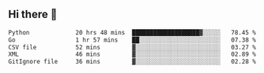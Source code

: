 ## Hi there 👋

<!--
**alihaqberdi/alihaqberdi** is a ✨ _special_ ✨ repository because its `README.md` (this file) appears on your GitHub profile.

Here are some ideas to get you started:

- 🔭 I’m currently working on ...
- 🌱 I’m currently learning ...
- 👯 I’m looking to collaborate on ...
- 🤔 I’m looking for help with ...
- 💬 Ask me about ...
- 📫 How to reach me: ...
- 😄 Pronouns: ...
- ⚡ Fun fact: ...
-->

<!--START_SECTION:waka-->

```txt
Python             20 hrs 48 mins  ███████████████████▓░░░░░   78.45 %
Go                 1 hr 57 mins    ██░░░░░░░░░░░░░░░░░░░░░░░   07.38 %
CSV file           52 mins         ▓░░░░░░░░░░░░░░░░░░░░░░░░   03.27 %
XML                46 mins         ▓░░░░░░░░░░░░░░░░░░░░░░░░   02.89 %
GitIgnore file     36 mins         ▓░░░░░░░░░░░░░░░░░░░░░░░░   02.28 %
```

<!--END_SECTION:waka-->

